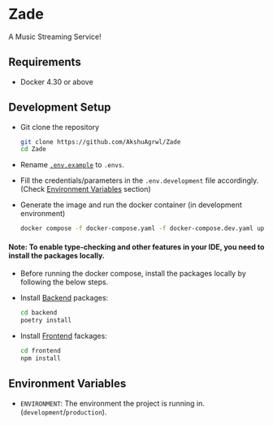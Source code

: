 # Zade
A Music Streaming Service!

## Requirements
- Docker 4.30 or above

## Development Setup
- Git clone the repository
    
    ```sh
    git clone https://github.com/AkshuAgrwl/Zade
    cd Zade
    ```

- Rename [`.env.example`](./.env.example) to `.envs`.

- Fill the credentials/parameters in the `.env.development` file accordingly. (Check [Environment Variables](#environment-variables) section)

- Generate the image and run the docker container (in development environment)
    ```sh
    docker compose -f docker-compose.yaml -f docker-compose.dev.yaml up --watch
    ```

#### **Note**: To enable type-checking and other features in your IDE, you need to install the packages locally.

- Before running the docker compose, install the packages locally by following the below steps.

- Install [Backend](./backend/) packages:

    ```sh
    cd backend
    poetry install
    ```

- Install [Frontend](./frontend/) fackages:

    ```sh
    cd frontend
    npm install
    ```

## Environment Variables

- `ENVIRONMENT`: The environment the project is running in. (`development`/`production`).
